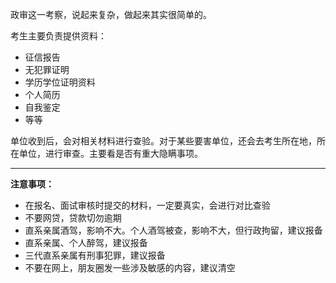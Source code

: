 政审这一考察，说起来复杂，做起来其实很简单的。

考生主要负责提供资料：

* 征信报告
* 无犯罪证明
* 学历学位证明资料
* 个人简历
* 自我鉴定
* 等等

单位收到后，会对相关材料进行查验。对于某些要害单位，还会去考生所在地，所在单位，进行审查。主要看是否有重大隐瞒事项。

---

**注意事项：**

* 在报名、面试审核时提交的材料，一定要真实，会进行对比查验
* 不要网贷，贷款切勿逾期
* 直系亲属酒驾，影响不大。个人酒驾被查，影响不大，但行政拘留，建议报备
* 直系亲属、个人醉驾，建议报备
* 三代直系亲属有刑事犯罪，建议报备
* 不要在网上，朋友圈发一些涉及敏感的内容，建议清空
